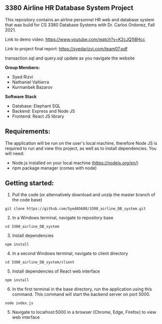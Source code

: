 ## 3380 Airline HR Database System Project
This repository contains an airline personnel HR web and database system that was build for 
CS 3380 Database Systems with Dr. Carlos Ordonez, Fall 2021.

Link to demo video: https://www.youtube.com/watch?v=K2cJQ1I8Hcc

Link to project final report: https://syedarizvi.com/team07.pdf 

transaction.sql and query.sql update as you navigate the website

**Group Members:**
* Syed Rizvi
* Nathaniel Valtierra
* Kurmanbek Bazarov

**Software Stack**
* Database: Elephant SQL
* Backend: Express and Node JS
* Frontend: React JS library


## Requirements:
The application will be run on the user's local machine, therefore Node JS is required to run and 
view this project, as well as to install dependencies. You will need:
* Node.js installed on your local machine (https://nodejs.org/en/)
* npm package manager (comes with node)

## Getting started:
1. Pull the code (or alternatively download and unzip the master branch of the code base)
```
git clone https://github.com/SyedA5688/3380_airline_DB_system.git
```

2. In a Windows terminal, navigate to repository base
```
cd 3380_airline_DB_system
```

3. Install dependencies
```
npm install
```

4. In a second Windows terminal, navigate to client directory
```
cd 3380_airline_DB_system/client
```

5. Install dependencies of React web interface
```
npm install
```

6. In the first terminal in the base directory, run the application using this command. This command will start the backend server on port 5000.
```
node index.js
```

5. Navigate to localhost:5000 in a browser (Chrome, Edge, Firefox) to view web interface
